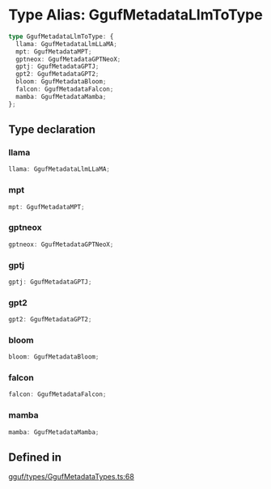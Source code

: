# Type Alias: GgufMetadataLlmToType

```ts
type GgufMetadataLlmToType: {
  llama: GgufMetadataLlmLLaMA;
  mpt: GgufMetadataMPT;
  gptneox: GgufMetadataGPTNeoX;
  gptj: GgufMetadataGPTJ;
  gpt2: GgufMetadataGPT2;
  bloom: GgufMetadataBloom;
  falcon: GgufMetadataFalcon;
  mamba: GgufMetadataMamba;
};
```

## Type declaration

### llama

```ts
llama: GgufMetadataLlmLLaMA;
```

### mpt

```ts
mpt: GgufMetadataMPT;
```

### gptneox

```ts
gptneox: GgufMetadataGPTNeoX;
```

### gptj

```ts
gptj: GgufMetadataGPTJ;
```

### gpt2

```ts
gpt2: GgufMetadataGPT2;
```

### bloom

```ts
bloom: GgufMetadataBloom;
```

### falcon

```ts
falcon: GgufMetadataFalcon;
```

### mamba

```ts
mamba: GgufMetadataMamba;
```

## Defined in

[gguf/types/GgufMetadataTypes.ts:68](https://github.com/withcatai/node-llama-cpp/blob/6405ee945e792651123189aae2612212095765b6/src/gguf/types/GgufMetadataTypes.ts#L68)
